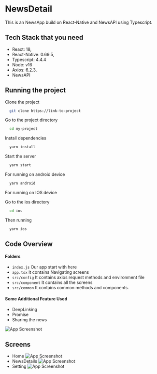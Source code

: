 
# NewsDetail

This is an NewsApp build on React-Native and NewsAPI using Typescript.


## Tech Stack that you need

- React: 18,
- React-Native: 0.69.5,
- Typescript: 4.4.4
- Node: v16
- Axios: 6.2.3,
- NewsAPI


## Running the project

Clone the project

```bash
  git clone https://link-to-project
```

Go to the project directory

```bash
  cd my-project
```

Install dependencies

```bash
  yarn install
```

Start the server

```bash
  yarn start
```

For running on android device

```bash
  yarn android
```
For running on IOS device

Go to the ios directory

```bash
  cd ios
```

Then running

```bash
  yarn ios
```

## Code Overview

#### Folders

- ```index.js``` Our app start with here
- ```app.tsx``` It contains Navigating screens
- ```src/config``` It contains axios request methods and environment file
- ```src/component``` It contains all the screens
- ```src/common``` It contains common methods and components.


#### Some Additional Feature Used

- DeepLinking
- Promise
- Sharing the news

![App Screenshot](https://i.postimg.cc/7ZpHTmgr/Screenshot-2022-11-02-at-5-03-17-PM.png)

## Screens

- Home
![App Screenshot](https://i.postimg.cc/25BND9xt/Screenshot-2022-11-02-at-3-54-28-PM.png)
- NewsDetails
![App Screenshot](https://i.postimg.cc/qRbsxwPk/Screenshot-2022-11-02-at-3-55-13-PM.png)
- Setting
![App Screenshot](https://i.postimg.cc/vT8fFPKV/Screenshot-2022-11-02-at-5-02-40-PM.png)